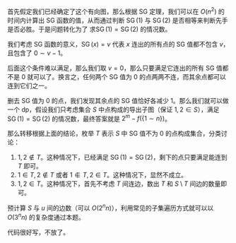 首先假定我们已经确定了这个有向图，那么根据 SG 定理，我们可以在 $O(n^2)$ 的时间内计算出 SG 函数的值，从而通过判断 $\operatorname{SG}(1)$ 与 $\operatorname{SG}(2)$ 是否相等来判断先手是否必胜。于是问题转化为了 求$\operatorname{SG}(1)=\operatorname{SG}(2)$ 的情况数。

我们考虑 SG 函数的意义，$\operatorname{SG}(x)=v$ 代表 $x$ 连出的所有点的 SG 值都不包含 $v$，且包含了 $0\sim v-1$。

后面这个条件难以满足，那么我们取 $v=0$，那么只要满足它连出的所有 SG 值都不是 $0$ 就可以了。换言之，任何两个 SG 值为 $0$ 的点两两不连，而其余点都可以连到它们之一。

删去 SG 值为 $0$ 的点，我们发现其余点的 SG 值恰好各减少 $1$。那么我们就可以做一个 dp，假设我们只考虑集合 $S$ 中点构成的导出子图（保证 $1,2\in S$），满足 $\operatorname{SG}(1)=\operatorname{SG}(2)$ 的情况数，最终答案就是 $2^m-f(\{1\sim n\})$。

那么转移根据上面的结论，枚举 $T$ 表示 $S$ 中 SG 值不为 0 的点构成集合，分类讨论：

1. $1,2\not\in T$。这种情况下，已经满足 $\operatorname{SG}(1)=\operatorname{SG}(2)$，剩下的点只要满足能连到 $T$ 即可。
2. $1\in T,2\not\in T$ 或者 $1\not\in T,2\in T$。这种情况下，显然不成立。
3. $1,2\in T$。这种情况下，首先不考虑 $T$ 间连边，数出 $T$ 和 $S\setminus T$ 间边的数量即可。

预计算 $S$ 与 $u$ 间的边数（可以 $O(2^nn)$），利用常见的子集遍历方式就可以以 $O(3^nn)$ 的复杂度通过本题。

代码很好写，不放了。